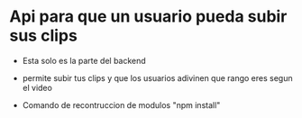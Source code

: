 # Api para que un usuario pueda subir sus clips 

* Esta solo es la parte del backend 

* permite subir tus clips y que los usuarios adivinen que rango eres segun el video 

* Comando de recontruccion de modulos "npm install"